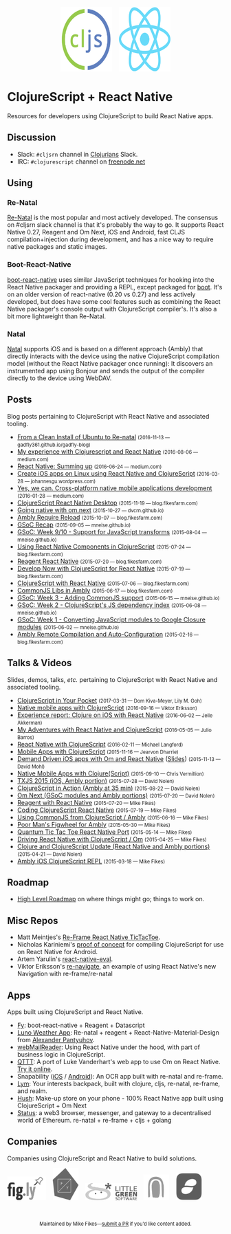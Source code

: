 <center style="vertical-align:middle">
<img src="img/cljs.svg" width="120" height="150"/>
&nbsp;&nbsp;
<img src="img/react.svg" width="120" height="150"/>
</center>

# ClojureScript + React Native

Resources for developers using ClojureScript to build React Native apps.

## Discussion

* Slack: `#cljsrn` channel in [Clojurians](http://clojurians.net) Slack.
* IRC: `#clojurescript` channel on [freenode.net](https://freenode.net)

## Using

### Re-Natal

[Re-Natal](https://github.com/drapanjanas/re-natal) is the most popular and most actively developed. The consensus on #cljsrn slack channel is that it's probably the way to go. It supports React Native 0.27, Reagent and Om Next, iOS and Android, fast CLJS compilation+injection during development, and has a nice way to require native packages and static images.

### Boot-React-Native

[boot-react-native](https://github.com/mjmeintjes/boot-react-native) uses similar JavaScript techniques for hooking into the React Native packager and providing a REPL, except packaged for [boot](http://boot-clj.com/).  It's on an older version of react-native (0.20 vs 0.27) and less actively developed, but does have some cool features such as combining the React Native packager's console output with ClojureScript compiler's.  It's also a bit more lightweight than Re-Natal.

### Natal

[Natal](https://github.com/dmotz/natal) supports iOS and is based on a different approach (Ambly) that directly interacts with the device using the native ClojureScript compilation model (without the React Native packager once running): It discovers an instrumented app using Bonjour and sends the output of the compiler directly to the device using WebDAV.

## Posts

Blog posts pertaining to ClojureScript with React Native and associated tooling.
- [From a Clean Install of Ubuntu to Re-natal](https://gadfly361.github.io/gadfly-blog/2016-11-13-clean-install-of-ubuntu-to-re-natal.html) <span style='font-size:80%'>(2016-11-13 — gadfly361.github.io/gadfly-blog)</span>
- [My experience with Clojurescript and React Native](https://medium.com/@tiensonqin/my-experience-with-clojurescript-and-react-native-81bb1d3bb2c4#.4pd73s8z2) <span style='font-size:80%'>(2016-08-06 — medium.com)</span>
- [React Native: Summing up](https://medium.com/@alwxdev/react-native-summing-up-86838441d289#.jwb21cuwn) <span style='font-size:80%'>(2016-06-24 — medium.com)</span>
- [Create iOS apps on Linux using React Native and ClojureScript](https://johannesgu.wordpress.com/2016/03/28/create-ios-apps-on-linux-using-react-native-and-clojurescript/) <span style='font-size:80%'>(2016-03-28 — johannesgu.wordpress.com)</span>
- [Yes, we can. Cross-platform native mobile applications development](https://medium.com/@alwxdev/yes-we-can-cross-platform-native-mobile-applications-development-e315300d011e#.pd3zwhfam) <span style='font-size:80%'>(2016-01-28 — medium.com)</span>
- [ClojureScript React Native Desktop](http://blog.fikesfarm.com/posts/2015-11-19-clojurescript-react-native-desktop.html) <span style='font-size:80%'>(2015-11-19 — blog.fikesfarm.com)</span>
- [Going native with om.next](https://dvcrn.github.io/clojurescript/react/2015/10/27/going-native-with-om-next.html) <span style='font-size:80%'>(2015-10-27 — dvcrn.github.io)</span>
- [Ambly Require Reload](http://blog.fikesfarm.com/posts/2015-10-07-ambly-require-reload.html) <span style='font-size:80%'>(2015-10-07 — blog.fikesfarm.com)</span>
- [GSoC Recap](http://mneise.github.io/posts/2015-09-05-gsoc-recap.html) <span style='font-size:80%'>(2015-09-05 — mneise.github.io)</span>
- [GSoC: Week 9/10 - Support for JavaScript transforms](http://mneise.github.io/posts/2015-08-04-week-9-and-10.html) <span style='font-size:80%'>(2015-08-04 — mneise.github.io)</span>
- [Using React Native Components in ClojureScript](http://blog.fikesfarm.com/posts/2015-07-24-using-react-native-components-in-clojurescript.html) <span style='font-size:80%'>(2015-07-24 — blog.fikesfarm.com)</span>
- [Reagent React Native](http://blog.fikesfarm.com/posts/2015-07-20-reagent-react-native.html) <span style='font-size:80%'>(2015-07-20 — blog.fikesfarm.com)</span>
- [Develop Now with ClojureScript for React Native](http://blog.fikesfarm.com/posts/2015-07-19-develop-now-with-clojurescript-for-react-native.html) <span style='font-size:80%'>(2015-07-19 — blog.fikesfarm.com)</span>
- [ClojureScript with React Native](http://blog.fikesfarm.com/posts/2015-07-06-clojurescript-with-react-native.html) <span style='font-size:80%'>(2015-07-06 — blog.fikesfarm.com)</span>
- [CommonJS Libs in Ambly](http://blog.fikesfarm.com/posts/2015-06-17-commonjs-libs-in-ambly.html) <span style='font-size:80%'>(2015-06-17 — blog.fikesfarm.com)</span>
- [GSoC: Week 3 - Adding CommonJS support](http://mneise.github.io/posts/2015-06-15-week-3.html) <span style='font-size:80%'>(2015-06-15 — mneise.github.io)</span>
- [GSoC: Week 2 - ClojureScript's JS dependency index](http://mneise.github.io/posts/2015-06-08-week-2.html) <span style='font-size:80%'>(2015-06-08 — mneise.github.io)</span>
- [GSoC: Week 1 - Converting JavaScript modules to Google Closure modules](http://mneise.github.io/posts/2015-06-02-week-1.html) <span style='font-size:80%'>(2015-06-02 — mneise.github.io)</span>
- [Ambly Remote Compilation and Auto-Configuration](http://blog.fikesfarm.com/posts/2015-02-16-ambly-remote-compilation-and-auto-configuration.html) <span style='font-size:80%'>(2015-02-16 — blog.fikesfarm.com)</span>

## Talks & Videos

Slides, demos, talks, _etc._ pertaining to ClojureScript with React Native and associated tooling.

- [ClojureScript in Your Pocket](https://www.youtube.com/watch?v=tHQAMrShHu8) <span style='font-size:80%'>(2017-03-31 — Dom Kiva-Meyer, Lily M. Goh)</span>
- [Native mobile apps with ClojureScript](https://www.youtube.com/watch?v=6IYm34nDL64) <span style='font-size:80%'>(2016-09-16 — Viktor Eriksson)</span>
- [Experience report: Clojure on iOS with React Native](https://www.youtube.com/watch?v=UHRITqJGadU) <span style='font-size:80%'>(2016-06-02 — Jelle Akkerman)</span>
- [My Adventures with React Native and ClojureScript](https://e-string.com/articles/adventures-react-native-clojurescript/) <span style='font-size:80%'>(2016-05-05 — Julio Barros)</span>
- [React Native with ClojureScript](https://github.com/langford/ReactNativeWithClojureScriptPreso/blob/master/ReactNativeWithClojureScript.pdf) <span style='font-size:80%'>(2016-02-11 — Michael Langford)</span>
- [Mobile Apps with ClojureScript](https://youtu.be/GDA-g6Ca_dQ) <span style='font-size:80%'>(2015-11-16 — Jearvon Dharrie)</span>
- [Demand Driven iOS apps with Om and React Native](https://youtu.be/oJ8t8Hc9XaE) ([Slides](http://www.slideshare.net/dvcrn/demand-driven-applications-with-omnext-and-react-native-55185632)) <span style='font-size:80%'>(2015-11-13 — David Mohl)</span>
- [Native Mobile Apps with Clojure(Script)](https://groups.google.com/forum/#!topic/boston-clojure/z2sA9rvFV7s) <span style='font-size:80%'>(2015-09-10 — Chris Vermillion)</span>
- [TXJS 2015 (iOS, Ambly portion)](https://youtu.be/nKyHvVIotBo?t=1198) <span style='font-size:80%'>(2015-07-28 — David Nolen)</span>
- [ClojureScript in Action (Ambly at 35 min)](http://www.infoq.com/presentations/clojurescript-web-ios) <span style='font-size:80%'>(2015-08-22 — David Nolen)</span>
- [Om Next (GSoC modules and Ambly portions)](https://youtu.be/ByNs9TG30E8?list=PLZdCLR02grLoBx0Y5ZrpdmLxc160PIwzQ&t=1993) <span style='font-size:80%'>(2015-07-20 — David Nolen)</span>
- [Reagent with React Native](https://youtu.be/4txql-1VXJk) <span style='font-size:80%'>(2015-07-20 — Mike Fikes)</span>
- [Coding ClojureScript React Native](https://youtu.be/Ci4uviG8S0o) <span style='font-size:80%'>(2015-07-19 — Mike Fikes)</span>
- [Using CommonJS from ClojureScript / Ambly](https://youtu.be/CS0RU2oUq7s) <span style='font-size:80%'>(2015-06-16 — Mike Fikes)</span>
- [Poor Man's Figwheel for Ambly](https://youtu.be/skuk4g-sT5k) <span style='font-size:80%'>(2015-05-30 — Mike Fikes)</span>
- [Quantum Tic Tac Toe React Native Port](https://youtu.be/7HtOTzllwTY) <span style='font-size:80%'>(2015-05-14 — Mike Fikes)</span>
- [Driving React Native with ClojureScript / Om](https://www.youtube.com/watch?v=Dt2zNemLCCk) <span style='font-size:80%'>(2015-04-25 — Mike Fikes)</span>
- [Clojure and ClojureScript Update (React Native and Ambly portions)](https://youtu.be/NvF-GZI20L4?list=PLZdCLR02grLrKAOj8FJ1GGmNM5l7Okz0a&t=1137) <span style='font-size:80%'>(2015-04-21 — David Nolen)</span>
- [Ambly iOS ClojureScript REPL](https://youtu.be/TVDkYZJW2MY) <span style='font-size:80%'>(2015-03-18 — Mike Fikes)</span>

## Roadmap

* [High Level Roadmap](roadmap.html) on where things might go; things to work on.

## Misc Repos

* Matt Meintjes's [Re-Frame React Native TicTacToe](https://github.com/mjmeintjes/cljs-react-native-tictactoe).
* Nicholas Kariniemi's [proof of concept](https://github.com/nicholaskariniemi/ReactNativeCljs) for compiling ClojureScript for use on React Native for Android.
* Artem Yarulin's [react-native-eval](https://github.com/artemyarulin/react-native-eval).
* Viktor Eriksson's [re-navigate](https://github.com/vikeri/re-navigate), an example of using React Native's new Navigation with re-frame/re-natal

## Apps

Apps built using ClojureScript and React Native.

- [Fy](https://appsto.re/gb/5KjH7.i): boot-react-native + Reagent + Datascript
- [Luno Weather App](https://github.com/alwx/luno-react-native): Re-natal + reagent + React-Native-Material-Design from [Alexander Pantyuhov](https://github.com/alwx).
- [webMailReader](http://fessguid.com): Using React Native under the hood, with part of business logic in ClojureScript.
- [QTTT](https://github.com/mfikes/qttt): A port of Luke Vanderhart's web app to use Om on React Native. [Try it online](https://appetize.io/app/8kap5c0m9r3wjjdm45c416rbug?device=iphone5s&scale=75&orientation=portrait&osVersion=8.4).
- Snapability ([iOS](https://itunes.apple.com/WebObjects/MZStore.woa/wa/viewSoftware?id=1124758443&mt=8) / [Android](https://play.google.com/store/apps/details?id=net.snapability)): An OCR app built with re-natal and re-frame.
- [Lym](https://www.lymchat.com): Your interests backpack, built with clojure, cljs, re-natal, re-frame, and realm.
- [Hush](https://goo.gl/fny7Q9): Make-up store on your phone - 100% React Native app built using ClojureScript + Om Next
- [Status](https://status.im): a web3 browser, messenger, and gateway to a decentralised world of Ethereum. re-natal + re-frame + cljs + golang


## Companies

Companies using ClojureScript and React Native to build solutions.

<p><a href="http://fig.ly"><img style="width: 90px;" src="img/logos/figly.png"/></a> &nbsp;&nbsp; <a href="https://www.iamfy.co"><img style="width: 60px;" src="img/logos/fy.png"/></a> &nbsp;&nbsp; <a href="http://goo.gl/niaBLZ"><img style="width: 120px;" src="img/logos/lgs.png"/></a> &nbsp;&nbsp; <a href="https://www.lymchat.com"><img style="width: 60px;" src="img/logos/lym.png"/></a> &nbsp;&nbsp; <a href="https://status.im"><img style="width: 60px;" src="img/logos/status.png"/></a></p>


<br/><center style='font-size:80%'>Maintained by Mike Fikes—<a href="https://github.com/cljsrn/cljsrn-org">submit a PR</a> if you'd like content added.</center>
